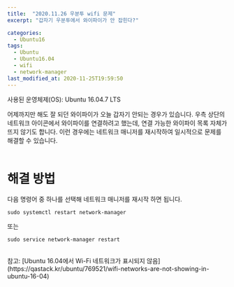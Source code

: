 ```yaml
---
title:  "2020.11.26 우분투 wifi 문제"
excerpt: "갑자기 우분투에서 와이파이가 안 잡힌다?"

categories:
  - Ubuntu16
tags:
  - Ubuntu
  - Ubuntu16.04
  - wifi
  - network-manager
last_modified_at: 2020-11-25T19:59:50
---
```


사용된 운영체제(OS): Ubuntu 16.04.7 LTS

어제까지만 해도 잘 되던 와이파이가 오늘 갑자기 안되는 경우가 있습니다. 우측 상단의 네트워크 아이콘에서 와이파이를 연결하려고 했는데, 연결 가능한 와이파이 목록 자체가 뜨지 않기도 합니다. 이런 경우에는 네트워크 매니저를 재시작하여 일시적으로 문제를 해결할 수 있습니다.  
<br>

# 해결 방법
다음 명령어 중 하나를 선택해 네트워크 매니저를 재시작 하면 됩니다.  
```console
sudo systemctl restart network-manager
```
또는
```console
sudo service network-manager restart
```
<br>
참고: [Ubuntu 16.04에서 Wi-Fi 네트워크가 표시되지 않음](https://qastack.kr/ubuntu/769521/wifi-networks-are-not-showing-in-ubuntu-16-04)